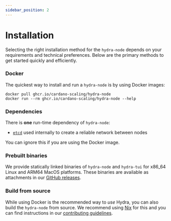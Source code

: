 ```yaml
---
sidebar_position: 2
---
```


# Installation

Selecting the right installation method for the `hydra-node` depends on your requirements and technical preferences. Below are the primary methods to get started quickly and efficiently.

### Docker

The quickest way to install and run a `hydra-node` is by using Docker images:

```shell
docker pull ghcr.io/cardano-scaling/hydra-node
docker run --rm ghcr.io/cardano-scaling/hydra-node --help
```

### Dependencies

There is **one** run-time dependency of `hydra-node`:

- [`etcd`](https://etcd.io/docs/v3.5/install/) used internally to create a reliable network between nodes

You can ignore this if you are using the Docker image.

### Prebuilt binaries

We provide statically linked binaries of `hydra-node` and `hydra-tui` for x86_64 Linux and ARM64 MacOS platforms. These binaries are available as attachments in our [GitHub releases](https://github.com/cardano-scaling/hydra/releases).

### Build from source

While using Docker is the recommended way to _use_ Hydra, you can also build the `hydra-node` from source. We recommend using [Nix](https://nixos.org/download.html) for this and you can find instructions in our [contributing guidelines](https://github.com/cardano-scaling/hydra/blob/master/CONTRIBUTING.md).
